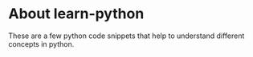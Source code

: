 # About learn-python
These are a few python code snippets that help to understand different concepts in python.
